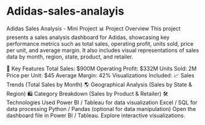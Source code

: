 # Adidas-sales-analayis
Adidas Sales Analysis - Mini Project
📊 Project Overview
This project presents a sales analysis dashboard for Adidas, showcasing key performance metrics such as total sales, operating profit, units sold, price per unit, and average margin. It also includes visual representations of sales data by month, region, state, product, and retailer.

📌 Key Features
Total Sales: $900M
Operating Profit: $332M
Units Sold: 2M
Price per Unit: $45
Average Margin: 42%
Visualizations Included:
📈 Sales Trends (Total Sales by Month)
🌎 Geographical Analysis (Sales by State & Region)
🛍 Category Breakdown (Sales by Product & Retailer)
🛠 Technologies Used
Power BI / Tableau for data visualization
Excel / SQL for data processing
Python / Pandas (optional for data manipulation)
Open the dashboard file in Power BI / Tableau.
Explore interactive visualizations.








